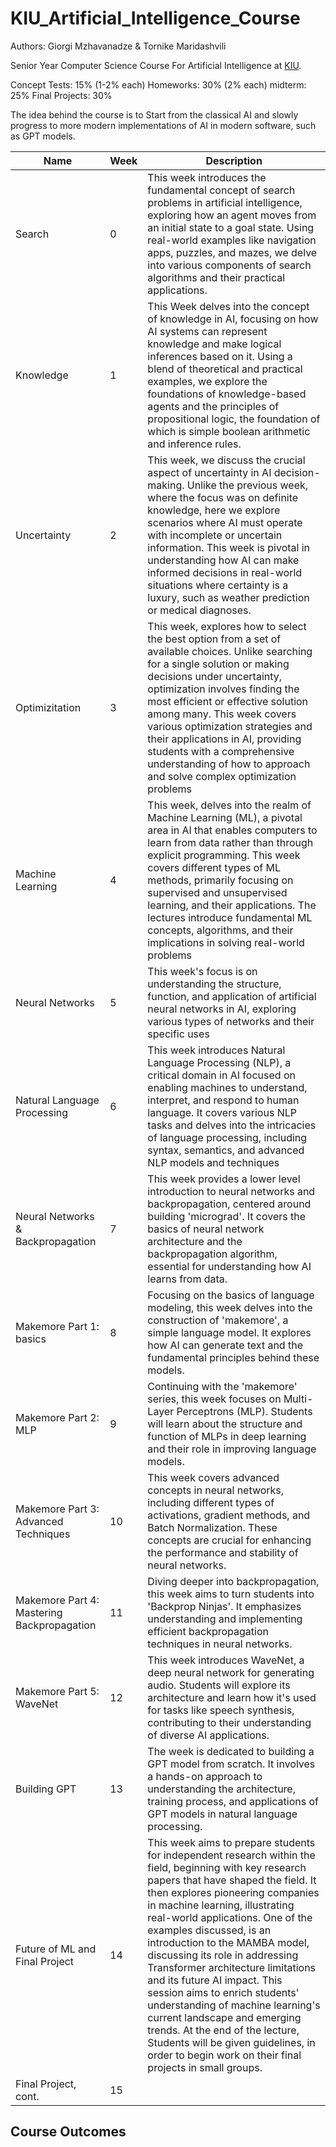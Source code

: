# KIU_Artificial_Intelligence_Course
Authors: Giorgi Mzhavanadze & Tornike Maridashvili

Senior Year Computer Science Course For Artificial Intelligence at [KIU](https://www.kiu.edu.ge/).

Concept Tests: 15% (1-2% each)
Homeworks: 30% (2% each)
midterm: 25% 
Final Projects: 30%

The idea behind the course is to Start from the classical AI and slowly progress to more modern implementations of AI in modern software, such as GPT models.

| Name       | Week | Description      |
|------------|-----|-----------------|
| Search | 0  | This week introduces the fundamental concept of search problems in artificial intelligence, exploring how an agent moves from an initial state to a goal state. Using real-world examples like navigation apps, puzzles, and mazes, we delve into various components of search algorithms and their practical applications. |
| Knowledge   | 1  | This Week delves into the concept of knowledge in AI, focusing on how AI systems can represent knowledge and make logical inferences based on it. Using a blend of theoretical and practical examples, we explore the foundations of knowledge-based agents and the principles of propositional logic, the foundation of which is simple boolean arithmetic and inference rules. |
| Uncertainty | 2  | This week, we discuss the crucial aspect of uncertainty in AI decision-making. Unlike the previous week, where the focus was on definite knowledge, here we explore scenarios where AI must operate with incomplete or uncertain information. This week is pivotal in understanding how AI can make informed decisions in real-world situations where certainty is a luxury, such as weather prediction or medical diagnoses.      |
| Optimizitation | 3  | This week, explores how to select the best option from a set of available choices. Unlike searching for a single solution or making decisions under uncertainty, optimization involves finding the most efficient or effective solution among many. This week covers various optimization strategies and their applications in AI, providing students with a comprehensive understanding of how to approach and solve complex optimization problems |
| Machine Learning | 4  | This week, delves into the realm of Machine Learning (ML), a pivotal area in AI that enables computers to learn from data rather than through explicit programming. This week covers different types of ML methods, primarily focusing on supervised and unsupervised learning, and their applications. The lectures introduce fundamental ML concepts, algorithms, and their implications in solving real-world problems |
| Neural Networks  | 5  | This week's focus is on understanding the structure, function, and application of artificial neural networks in AI, exploring various types of networks and their specific uses |
| Natural Language Processing | 6  | This week introduces Natural Language Processing (NLP), a critical domain in AI focused on enabling machines to understand, interpret, and respond to human language. It covers various NLP tasks and delves into the intricacies of language processing, including syntax, semantics, and advanced NLP models and techniques |
| Neural Networks & Backpropagation | 7  | This week provides a lower level introduction to neural networks and backpropagation, centered around building 'micrograd'. It covers the basics of neural network architecture and the backpropagation algorithm, essential for understanding how AI learns from data.|
| Makemore Part 1: basics | 8 | Focusing on the basics of language modeling, this week delves into the construction of 'makemore', a simple language model. It explores how AI can generate text and the fundamental principles behind these models. |
| Makemore Part 2: MLP | 9 | Continuing with the 'makemore' series, this week focuses on Multi-Layer Perceptrons (MLP). Students will learn about the structure and function of MLPs in deep learning and their role in improving language models. |
| Makemore Part 3: Advanced Techniques | 10 | This week covers advanced concepts in neural networks, including different types of activations, gradient methods, and Batch Normalization. These concepts are crucial for enhancing the performance and stability of neural networks. |
| Makemore Part 4: Mastering Backpropagation | 11 | Diving deeper into backpropagation, this week aims to turn students into 'Backprop Ninjas'. It emphasizes understanding and implementing efficient backpropagation techniques in neural networks. |
| Makemore Part 5: WaveNet | 12 | This week introduces WaveNet, a deep neural network for generating audio. Students will explore its architecture and learn how it's used for tasks like speech synthesis, contributing to their understanding of diverse AI applications. |
| Building GPT | 13 | The week is dedicated to building a GPT model from scratch. It involves a hands-on approach to understanding the architecture, training process, and applications of GPT models in natural language processing. |
| Future of ML and Final Project | 14 | This week aims to prepare students for independent research within the field, beginning with key research papers that have shaped the field. It then explores pioneering companies in machine learning, illustrating real-world applications. One of the examples discussed, is an introduction to the MAMBA model, discussing its role in addressing Transformer architecture limitations and its future AI impact. This session aims to enrich students' understanding of machine learning's current landscape and emerging trends. At the end of the lecture, Students will be given guidelines, in order to begin work on their final projects in small groups. |
| Final Project, cont. | 15 | | This week will be dedicated to refining final projects |


## Course Outcomes 

